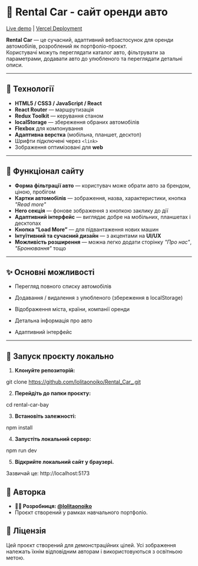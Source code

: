 # 🚗 Rental Car - сайт оренди авто

[Live demo](https://rental-car-bay.vercel.app/) | [Vercel Deployment](https://vercel.com)

**Rental Car** — це сучасний, адаптивний вебзастосунок для оренди автомобілів, розроблений як портфоліо-проєкт.  
Користувачі можуть переглядати каталог авто, фільтрувати за параметрами, додавати авто до улюбленого та переглядати детальні описи.

---

## 🔧 Технології

-   **HTML5 / CSS3 / JavaScript / React**
-   **React Router** — маршрутизація
-   **Redux Toolkit** — керування станом
-   **localStorage** — збереження обраних автомобілів
-   **Flexbox** для компонування
-   **Адаптивна верстка** (мобільна, планшет, десктоп)
-   Шрифти підключені через `<link>`
-   Зображення оптимізовані для **web**

---

## 🔹 Функціонал сайту

-   **Форма фільтрації авто** — користувач може обрати авто за брендом, ціною, пробігом
-   **Картки автомобілів** — зображення, назва, характеристики, кнопка _"Read more"_
-   **Hero секція** — фонове зображення з кнопкою заклику до дії
-   **Адаптивний інтерфейс** — виглядає добре на мобільних, планшетах і десктопах
-   **Кнопка “Load More”** — для підвантаження нових машин
-   **Інтуїтивний та сучасний дизайн** — з акцентами на **UI/UX**
-   **Можливість розширення** — можна легко додати сторінку _"Про нас"_, _"Бронювання"_ тощо

---

## ✨ Основні можливості

-   Перегляд повного списку автомобілів

-   Додавання / видалення з улюбленого (збереження в localStorage)

-   Відображення міста, країни, компанії оренди

-   Детальна інформація про авто

-   Адаптивний інтерфейс

---

## 🚀 Запуск проєкту локально

1. **Клонуйте репозиторій:**

git clone https://github.com/lolitaonoiko/Rental_Car_.git

2. **Перейдіть до папки проєкту:**

cd rental-car-bay

3. **Встановіть залежності:**

npm install

4. **Запустіть локальний сервер:**

npm run dev

5. **Відкрийте локальний сайт у браузері.**

Зазвичай це: http://localhost:5173

## 🧠 Авторка

-   **💁‍♀️ Розробниця: [@lolitaonoiko](https://github.com/lolitaonoiko)**
-   Проєкт створений у рамках навчального портфоліо.

## 📜 Ліцензія

Цей проєкт створений для демонстраційних цілей. Усі зображення належать їхнім відповідним авторам і використовуються з освітньою метою.
